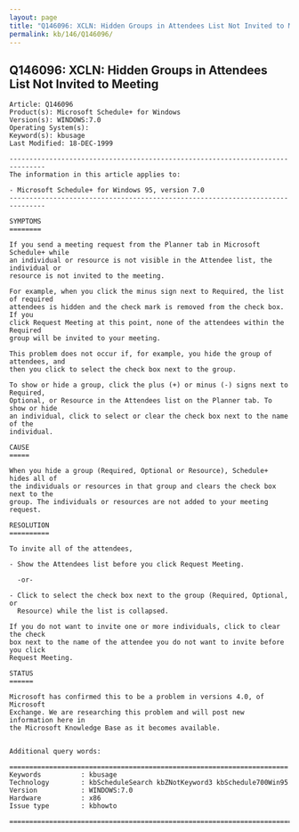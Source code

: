```yaml
---
layout: page
title: "Q146096: XCLN: Hidden Groups in Attendees List Not Invited to Meeting"
permalink: kb/146/Q146096/
---
```


## Q146096: XCLN: Hidden Groups in Attendees List Not Invited to Meeting

	Article: Q146096
	Product(s): Microsoft Schedule+ for Windows
	Version(s): WINDOWS:7.0
	Operating System(s): 
	Keyword(s): kbusage
	Last Modified: 18-DEC-1999
	
	-------------------------------------------------------------------------------
	The information in this article applies to:
	
	- Microsoft Schedule+ for Windows 95, version 7.0 
	-------------------------------------------------------------------------------
	
	SYMPTOMS
	========
	
	If you send a meeting request from the Planner tab in Microsoft Schedule+ while
	an individual or resource is not visible in the Attendee list, the individual or
	resource is not invited to the meeting.
	
	For example, when you click the minus sign next to Required, the list of required
	attendees is hidden and the check mark is removed from the check box. If you
	click Request Meeting at this point, none of the attendees within the Required
	group will be invited to your meeting.
	
	This problem does not occur if, for example, you hide the group of attendees, and
	then you click to select the check box next to the group.
	
	To show or hide a group, click the plus (+) or minus (-) signs next to Required,
	Optional, or Resource in the Attendees list on the Planner tab. To show or hide
	an individual, click to select or clear the check box next to the name of the
	individual.
	
	CAUSE
	=====
	
	When you hide a group (Required, Optional or Resource), Schedule+ hides all of
	the individuals or resources in that group and clears the check box next to the
	group. The individuals or resources are not added to your meeting request.
	
	RESOLUTION
	==========
	
	To invite all of the attendees,
	
	- Show the Attendees list before you click Request Meeting.
	
	  -or-
	
	- Click to select the check box next to the group (Required, Optional, or
	  Resource) while the list is collapsed.
	
	If you do not want to invite one or more individuals, click to clear the check
	box next to the name of the attendee you do not want to invite before you click
	Request Meeting.
	
	STATUS
	======
	
	Microsoft has confirmed this to be a problem in versions 4.0, of Microsoft
	Exchange. We are researching this problem and will post new information here in
	the Microsoft Knowledge Base as it becomes available.
	
	
	Additional query words:
	
	======================================================================
	Keywords          : kbusage 
	Technology        : kbScheduleSearch kbZNotKeyword3 kbSchedule700Win95
	Version           : WINDOWS:7.0
	Hardware          : x86
	Issue type        : kbhowto
	
	=============================================================================
	
